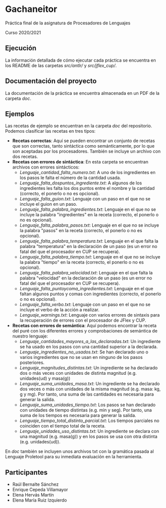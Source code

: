 # Gachaneitor

Práctica final de la asignatura de Procesadores de Lenguajes

Curso 2020/2021

## Ejecución
La información detallada de cómo ejecutar cada práctica se encuentra en los README de las carpetas *src/antlr/* y *src/jflex_cup/*.

## Documentación del proyecto
La documentación de la práctica se encuentra almacenada en un PDF de la carpeta *doc*. 

## Ejemplos
Las recetas de ejemplo se encuentran en la carpeta *doc* del repositorio. Podemos clasificar las recetas en tres tipos:

* **Recetas correctas**: Aquí se pueden encontrar un conjunto de recetas que son correctas, tanto sintáctica como semánticamente, por lo que son aceptadas por los procesadores. También se incluye un archivo con dos recetas.
* **Recetas con errores de sintáctica**: En esta carpeta se encuentran archivos con errores sintácticos:
    * *Lenguaje_cantidad_falta_numero.txt*: A uno de los ingredientes en los pasos le falta el número de la cantidad usada. 
    * *Lenguaje_falta_dospuntos_ingrediente.txt*: A algunos de los ingredientes les falta los dos puntos entre el nombre y la cantidad (correcto, el ponerlo o no es opcional).
    * *Lenguaje_falta_guion.txt*: Lenguaje con un paso en el que no se incluye el guion en un paso.
    * *Lenguaje_falta_palabra_ingredientes.txt*: Lenguaje en el que no se incluye la palabra "ingredientes" en la receta (correcto, el ponerlo o no es opcional).
    * *Lenguaje_falta_palabra_pasos.txt*: Lenguaje en el que no se incluye la palabra "pasos" en la receta (correcto, el ponerlo o no es opcional).
    * *Lenguaje_falta_palabra_temperatura.txt*: Lenguaje en el que falta la palabra "temperatura" en la declaración de un paso (es un error no fatal del que el procesador en CUP se recupera).
    * *Lenguaje_falta_palabra_tiempo.txt*: Lenguaje en el que no se incluye la palabra "tiempo" en la receta (correcto, el ponerlo o no es opcional).
    * *Lenguaje_falta_palabra_velocidad.txt*: Lenguaje en el que falta la palabra "velocidad" en la declaración de un paso (es un error no fatal del que el procesador en CUP se recupera).
    * *Lenguaje_falta_puntoycoma_ingredientes.txt*: Lenguaje en el que faltan algunos puntos y comas con ingredientes (correcto, el ponerlo o no es opcional).
    * *Lenguaje_falta_verbo.txt*: Lenguaje con un paso en el que no se incluye el verbo de la acción a realizar.
    * *Lenguaje_warnings.txt*: Lenguaje con varios errores de sintaxis para la recuperación de errores con el procesador de JFlex y CUP. 
* **Recetas con errores de semántica**: Aquí podemos encontrar la receta del puré con los diferentes errores y comprobaciones de semántica de nuestro lenguaje: 
    * *Lenguaje_cantidades_mayores_a_las_declaradas.txt*: Un ingrediente se ha usado en los pasos con una cantidad superior a la declarada. 
    * *Lenguaje_ingredientes_no_usados.txt*: Se han declarado uno o varios ingredientes que no se usan en ninguno de los pasos posteriores.
    * *Lenguaje_magnitudes_distintas.txt*: Un ingrediente se ha declarado dos o más veces con unidades de distinta magnitud (e.g. unidades(ud) y masa(g))
    * *Lenguaje_suma_unidades_masa.txt*: Un ingrediente se ha declarado dos veces o más con unidades de la misma magnitud (e.g. masa: kg, g y mg). Por tanto, una suma de las cantidades es necesaria para generar la salida.
    * *Lenguaje_suma_unidades_tiempo.txt*: Los pasos se han declarado  con unidades de tiempo distintas (e.g. min y seg). Por tanto, una suma de los tiempos es necesaria para generar la salida.
    * *Lenguaje_tiempo_total_distinto_parcial.txt*: Los tiempos parciales no coinciden con el tiempo total de la receta.
    * *Lenguaje_unidades_uso_distintas.txt*: Un ingrediente se declara con una magnitud (e.g. masa(g)) y en los pasos se usa con otra distinta (e.g. unidades(ud)).

En *doc* también se incluyen unos archivos txt con la gramática pasada al Lenguaje Proletool para su inmediata evaluación en la herramienta.

## Participantes
* Raúl Bernalte Sánchez
* Enrique Cepeda Villamayor
* Elena Hervás Martín
* Elena María Ruiz Izquierdo

